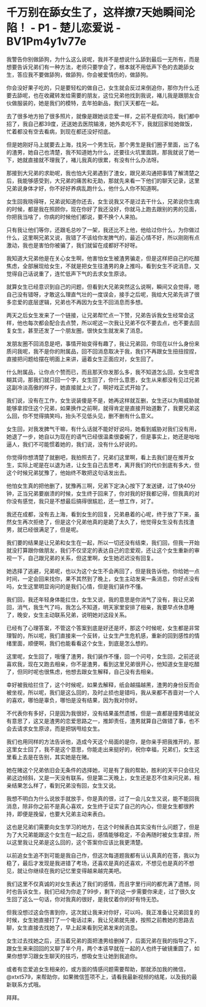 # 千万别在舔女生了，这样撩7天她瞬间沦陷！ - P1 - 楚儿恋爱说 - BV1Pm4y1v77e

我警告你别做舔狗，为什么这么说呢，我并不是想说什么舔到最后一无所有，而是想要告诉兄弟们有一种方法，老师只要学会了，根本就不用低声下色的去跪舔女生，答应我不要做舔狗，做舔狗，你会被爱情伤的，做舔狗。

你会没好果子吃的，只是要轻松的做自己，女生就会反过来倒追你，那你为什么还要去舔呢，也在收藏转发给需要的朋友，这位兄弟他找到我说，褚儿我是跟朋友合伙做服装的，她是我们的模特，去年拍新品，我们天天都在一起。

去了很多地方拍了很多照片，就像是跟她谈恋爱一样，之前不是假流吗，我们都中招了，我自己都39度，还送她去医院输液，她外卖吃不下，我就回家给她做饭，忙着都没有空去看病，到现在都还没好彻底。

但是她刚好马上就要去上海，找另一个男生玩，那个男生是我们圈子里面，出了名的渣男，她自己也清楚，我不知道她为什么，还要往火坑里面跳，那我就说了她一下，她就直接就不理我了，褚儿我真的很累，有没有什么办法呀。

那接到大兄弟的求助呢，我也怕大兄弟遇到了渣女，跟兄弟沟通把事情了解清楚之后，我能够感受到，大兄弟的痛苦和无助，那就先来看一下他们的聊天记录，这里兄弟说身体才好，你不好好养病乱跑什么，他什么人你不知道啊。

女生回我晓得呀，兄弟说知道你还去，女生说我又不是过去干什么，兄弟说你生病的时候，都是我在照顾你，现在你好了我还没好，你就马上跑去跟别的男的见面，你把我当啥了，你病的时候他们都说，要不换个人来拍。

只有我让他们等你，还跟毛总吵了一架，我还比不上他，他给过你什么，为你做过什么，这里啊兄弟又说，我错了不该给你发脾气的，最近心情不好，所以刚刚有点激动，我也是害怕你被骗了，我们就留在成都好不好呀。

我知道大兄弟他是在关心女生啊，他害怕女生被渣男骗走，但是这样把自己的吃醋焦虑，全部展现给女生，不就是把女生往渣男的身上推吗，看到女生不说消息，又觉得自己话说重了，连忙低声下气的去求女生原谅。

就算女生已经意识到自己的问题，但看到大兄弟突然这么说啊，瞬间又会觉得，嗯自己没有错呀，才敢这么理直气壮的一度误会，接手之后呢，我给大兄弟先讲了很多恋爱的底层逻辑，兄弟也不再因为女生不回消息而多想。

两天之后女生发来了一个链接，让兄弟帮忙点一下赞，兄弟告诉我女生经常会这样，他也每次都会配合去点赞，所以呢这一次我让兄弟不仅不要去点，也不要去回复女生，甚至还发了一个朋友圈，很快女生就发来了消息。

发朋友圈不回消息是吧，事情开始变得有趣了，我让兄弟回，你现在以什么身份来质问我呢，我不是你的附属品，回不回消息取决于我，我们不再跟女生扭扭捏捏，直接把问题给摆在明面上来讲，逼着女生正面应对，女生回了。

什么附属品，让你点个赞而已，而且那天你发那么多，我不知道怎么回，女生呢含糊其词，那我们就只回一个字，女生回了，你什么意思，女生从来都没有见过兄弟这副冷淡高傲的样子，她直接就上火了，啊好戏正式开始了。

我们说，没有在工作，女生说装傻是不是，她再这样就互删，女生还以为用威胁就能够拿捏住这个兄弟，如果换作之前啊，就得肯定是直接开始道歉了，我要兄弟这么回，你不觉得搞笑吗，抬头不见低头见，删不删有什么意义。

女生回，对我发脾气干嘛，有什么话就不能好好说吗，她看到威胁对我们没有用，她退了一步，她自以为现在的语气已经很温柔很委婉了，但是事实上，她还是咄咄逼人，我们不可能惯着她的，我们说，没有什么好说的。

你觉得你想清楚了就删吧，我拍照去了，兄弟们这里啊，看上去我们是在推开女生，实际上呢是在以退为进，让女生自己去思考，离开我们的代价到底有多大，但这个时候兄弟犹豫了，他始终不敢把这句话发出去。

他怕女生真的把他删了，犹豫再三啊，兄弟下定决心按下了发送键，过了快40分钟，正当兄弟要崩溃的时候，女生终于回来了，你对我的好我都记得，但我真的对你没有感觉，我只是不想最后搞得很尴尬，还一想工作，对了。

我还在成都，没有去上海，看到女生的回复，兄弟悬着的心呢，终于放了下来，虽然女生再次拒绝了，但是这个兄弟他真的是跪了太久了，他觉得女生没有去找渣男，就已经很满足了，但是呢。

我们要的结果是让兄弟和女生在一起，所以一切还没有结束，我们回，但我一开始就没打算跟你做朋友，我们不仅坚定的表达自己的恋爱观，还让这个女生重新的审视一下，自己跟兄弟的关系，但这里啊，女生她迟迟没有回复。

她选择了逃避，兄弟呢，也以为这个女生不会再回了，但是我告诉他，你给她一点时间，一定会回来找你，果不其然到了晚上，女生主动发来一条消息，你好点没有吗，女生这里明显询问的是我们心情，但是我们装作不懂。

我们回，我还年轻身体能扛住，女生又说，我的意思是你消气了没有，我让兄弟回，消气，我生气了吗，我怎么不知道，明天家里安排了相亲，我要早点休息睡了，晚安，女生主动联系兄弟，说明她对这段关系。

已经有了心理答案，不管这个答案到底是好还是坏，那这个时候呢，女生都是非常理智的，所以呢，我们直接来一个反转，让女生产生危机感，重新的回到感性的情绪里面，顺便啊，我们也能看看这个女生，到底是怎么想的。

这里呢，女生回了，哦懂了渣男，我们装作不懂，回一个问号，女生回，之前还说喜欢我，现在又跑去相亲，你不是渣男，看到这里兄弟很开心，他知道女生是吃醋了，但同时呢也很焦虑，他想去跟女生解释，自己没有去相亲。

幸好被我给拦住了，这个时候呢，如果去解释，纸会越描越黑，渣男的身份反而会被坐视，所以呢，我们是这么回的，及时止损也是错吗，我从来都不吝啬对一个人的喜欢，哪怕是辜负，哪怕是没有结果，因为我对你好。

不代表你有多好，只是因为我很好，没有结果虽然遗憾，但是一直都是撞男墙就没有意思了，这又是渣男的恋爱思路之一，推卸责任，渣男就算自己做错了事，也不会去请求女生原谅，而是把锅甩给女生。

我们也用同样的方法告诉他，造成今天这个局面的是你，是你亲手把我推开的，那这里女士回了，我不是这个意思，你能走出来挺好的，祝你幸福，兄弟们，女生这里看上去是在告别，其实她是在赌。

她在赌这个兄弟依旧会无条件的选择她，可是有了我的帮助，胜利的天平只会往兄弟这边倾斜，又是一天没有联系，但是第二天晚上，女生还是忍不住来问兄弟，相亲结果怎么样了，看到兄弟没有回，女生又说。

我想不明白为什么说放手就放手，你是真的很，过了一会儿女生又说，能不能回我消息，除非你之前不是真心喜欢，女生终于证实了自己的内心，但是女生都很矜持，即便是挽留，也要大兄弟主动来表白。

这也是兄弟们需要向女生学习的地方，在这个时候表白其实没有什么问题了，但是为了大兄弟能跟这个女生在一起之后，感情能够稳定，不会再随时被女生拿捏，所以这里我让兄弟是这么回的，这个答案你应该比我更清楚。

以前追女生追不到可能是我自己作，但这次每道题我都有认认真真的在答，我以为稳了，最后才发现是我进错了考场，还喜欢是真的还喜欢，不想见也是真的不想见，就让你继续在我的记忆里变得越来越完美吧。

我们这里不仅真诚的对女生表达了我们的感情，而且字里行间的都充满了遗憾，同时也告诉女生，我们已经为你走了99步，剩下的这一步需要你来走，过了很久女生回了这么一句话，你对我真的很好，是我仗着你的好有恃无恐。

但我没想过这会伤害到你，这次就让我来对你好，可以吗，我正准备让兄弟回复的时候，女生她直接打了一个电话过来，我让兄弟就先接，按照之前教她的思路去聊，女生直接去找她了，早上起来看到兄弟发来的消息。

女生过去找她之后，还当着兄弟的面把渣男给删掉了，后面兄弟在我的指导之下，跟女生来来回回的又聊了半个月，两个本该早就在一起的人也终于破镜重圆了，如果你想学习跟女生聊天的技巧，想吸女生让她到我追你。

或者有恋爱追女生相亲的，或方面的情感问题需要帮助，那就添加我的微信，@xtxt579，来帮助你，如果微信签项不上，请看我最新视频的结尾，以及我的最新联系方式哦。

拜拜。